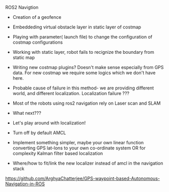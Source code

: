 ROS2 Navigtion

* Creation of a geofence 

* Embeddeding virtual obstacle layer in static layer of costmap 

* Playing with parameter( launch file) to change the configuration of costmap configurations 

* Working with static layer, robot fails to recignize the boundary from static map 

* Writing new costmap plugins? Doesn't make sense especially from GPS data. For new costmap we require some logics which we don't have here.

* Probable cause of failure in this method- we  are providing different world, and different localization. Localization failure ???

* Most of the robots using ros2 navigation rely on Laser scan and SLAM

* What next???

* Let's play around with localization! 

* Turn off by default AMCL  

* Implement something simpler, maybe your own linear function converting GPS lat-lons to your own co-ordinate system OR for complexity Kalman filter based localization

* Where/how to fit/link the new localizer instead of amcl in the navigation stack 

https://github.com/ArghyaChatterjee/GPS-waypoint-based-Autonomous-Navigation-in-ROS



